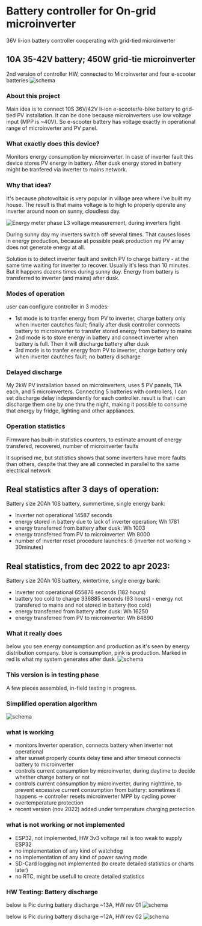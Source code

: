 # Battery controller for On-grid microinverter 
36V li-ion battery controller cooperating with grid-tied microinverter
## 10A 35-42V battery; 450W grid-tie microinverter

2nd version of controller HW, connected to Microinverter and four e-scooter batteries
![schema](/photo/Prototype_testing_rev2.jpg)

###  About this project
Main idea is to connect 10S 36V/42V li-ion e-scooter/e-bike battery to grid-tied PV installation.
It can be done because microinverters use low voltage input (MPP is ~40V).
So e-scooter battery has voltage exactly in operational range of microinverter and PV panel.

###  What exactly does this device?
Monitors energy consumption by microinverter. In case of inverter fault this device stores PV energy in battery.
After dusk energy stored in battery might be tranfered via inverter to mains network.

###  Why that idea?
It's because photovoltaic is very popular in village area where i've built my house. The result is that mains voltage is to high to properly operate any inverter around noon on sunny, cloudless day.

![Energy meter phase L3 voltage measurement, during *inverters fight*](/photo/energy_meter_L3voltage.jpg)

During sunny day my inverters switch off several times. That causes loses in energy production, because at possible peak production my PV array does not generate energy at all. 

Solution is to detect inverter fault and switch PV to charge battery - at the same time waiting for inverter to recover. Usually it's less than 10 minutes. But it happens dozens times during sunny day. Energy from battery is transferred to inverter (and mains) after dusk.

###  Modes of operation

user can configure controller in 3 modes:
- 1st mode is to tranfer energy from PV to inverter, charge battery only when inverter cautches fault; finally after dusk controller connects battery to microinverter to transfer stored  energy from battery to mains
- 2nd mode is to store energy in battery and connect inverter when battery is full. Then it will discharge battery after dusk
- 3rd mode is to tranfer energy from PV to inverter, charge battery only when inverter cautches fault; no battery discharge

###  Delayed discharge
My 2kW PV installation based on microinverters, uses 5 PV panels, 11A each, and 5 microinverters.
Connecting 5 batteries with controllers, I can set discharge delay independently for each controller.
result is that i can discharge them one by one thru the night, making it possible to consume that energy by fridge, lighting and other appliances.

###  Operation statistics
Firmware has built-in statistics counters, to estimate amount of energy transfered, recovered, number of microinverter faults

It suprised me, but statistics shows that some inverters have more faults than others, despite that they are all connected in parallel to the same electrical network

Real statistics after 3 days of operation:
------------------------------------------
Battery size 20Ah 10S battery, summertime, single energy bank:
- Inverter not operational 14587 seconds
- energy stored in battery due to lack of inverter operation; Wh 1781
- energy transferred from battery after dusk: Wh 1003
- energy transferred from PV to microinverter: Wh 8000
- number of inverter reset procedure launches: 6 (inverter not working > 30minutes)

Real statistics, from dec 2022 to apr 2023:
-----------------------------------------
Battery size 20Ah 10S battery, wintertime, single energy bank:
- Inverter not operational 655876 seconds (182 hours)
- battery too cold to charge 336885 seconds (93 hours) - energy not transfered to mains and not stored in battery (too cold)
- energy transferred from battery after dusk: Wh 16250
- energy transferred from PV to microinverter: Wh 84890

###  What it really does
below you see energy consumption and production as it's seen by energy distribution company.
blue is consumption, pink is production. Marked in red is what my system generates after dusk.
![schema](/photo/Energy_statistics.jpg)

###  This version is in testing phase
A few pieces assembled, in-field testing in progress.

### Simplified operation algorithm
![schema](/photo/simplified_algorythm.png)

###  what is working
- monitors Inverter operation, connects battery when inverter not operational
- after sunset properly counts delay time and after timeout connects battery to microinverter
- controls current consumption by microinverter, during daytime to decide whether charge battery or not
- controls current consumption by microinverter, during nighttime, to prevent excessive current consumption from battery: sometimes it happens -> controller resets microinverter MPP by cycling power
- overtemperature protection
- recent version (nov 2022) added under temperature charging protection

###  what is not working or not implemented
- ESP32, not implemented, HW 3v3 voltage rail is too weak to supply ESP32
- no implementation of any kind of watchdog
- no implementation of any kind of power saving mode
- SD-Card logging not implemented (to create detailed statistics or charts later)
- no RTC, might be usefull to create detailed statistics

###  HW Testing: Battery discharge
below is Pic during battery discharge ~13A, HW rev 01
![schema](/photo/20220616-192417.jpg)

below is Pic during battery discharge ~12A, HW rev 02
![schema](/photo/20220710-213613.jpg)
